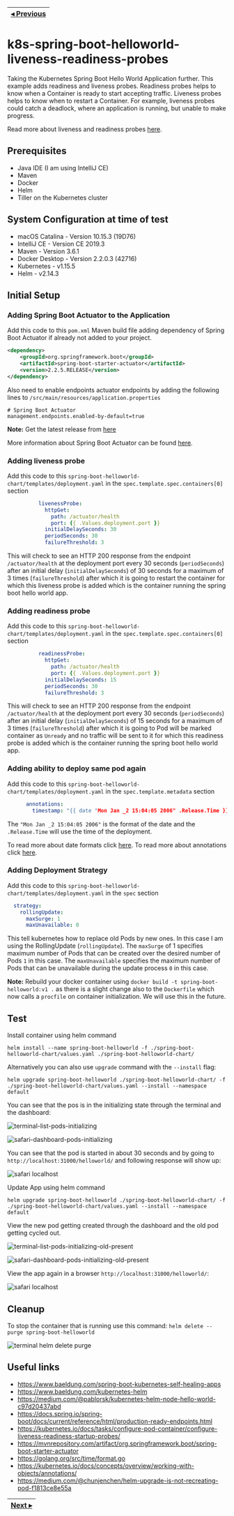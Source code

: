 | [◂ Previous](https://github.com/ameyrupji-k8s/k8s-spring-boot-helloworld) |
|-----|

# k8s-spring-boot-helloworld-liveness-readiness-probes

Taking the Kubernetes Spring Boot Hello World Application further. This example adds readiness and liveness probes. Readiness probes helps to know when a Container is ready to start accepting traffic. Liveness probes helps to know when to restart a Container. For example, liveness probes could catch a deadlock, where an application is running, but unable to make progress.

Read more about liveness and readiness probes [here](https://kubernetes.io/docs/tasks/configure-pod-container/configure-liveness-readiness-startup-probes/).


## Prerequisites

- Java IDE (I am using IntelliJ CE)
- Maven
- Docker
- Helm
- Tiller on the Kubernetes cluster

## System Configuration at time of test

- macOS Catalina - Version 10.15.3 (19D76)
- IntelliJ CE - Version CE 2019.3
- Maven - Version 3.6.1
- Docker Desktop - Version 2.2.0.3 (42716)
- Kubernetes - v1.15.5
- Helm - v2.14.3

## Initial Setup

### Adding Spring Boot Actuator to the Application

Add this code to this `pom.xml` Maven build file adding dependency of Spring Boot Actuator if already not added to your project.
```xml
<dependency>
    <groupId>org.springframework.boot</groupId>
    <artifactId>spring-boot-starter-actuator</artifactId>
    <version>2.2.5.RELEASE</version>
</dependency>
```

Also need to enable endpoints actuator endpoints by adding the following lines to `/src/main/resources/application.properties`

```properties
# Spring Boot Actuator
management.endpoints.enabled-by-default=true
```

**Note:** Get the latest release from [here](https://mvnrepository.com/artifact/org.springframework.boot/spring-boot-starter-actuator)

More information about Spring Boot Actuator can be found [here](https://docs.spring.io/spring-boot/docs/current/reference/html/production-ready-features.html#production-ready-health).

### Adding liveness probe

Add this code to this `spring-boot-helloworld-chart/templates/deployment.yaml` in the `spec.template.spec.containers[0]` section
```yaml
          livenessProbe:
            httpGet:
              path: /actuator/health
              port: {{ .Values.deployment.port }}
            initialDelaySeconds: 30
            periodSeconds: 30
            failureThreshold: 3
```

This will check to see an HTTP 200 response from the endpoint `/actuator/health` at the deployment port every 30 seconds (`periodSeconds`) after an initial delay (`initialDelaySeconds`) of 30 seconds for a maximum of 3 times (`failureThreshold`) after which it is going to restart the container for which this liveness probe is added which is the container running the spring boot hello world app.

### Adding readiness probe

Add this code to this `spring-boot-helloworld-chart/templates/deployment.yaml` in the `spec.template.spec.containers[0]` section
```yaml
          readinessProbe:
            httpGet:
              path: /actuator/health
              port: {{ .Values.deployment.port }}
            initialDelaySeconds: 15
            periodSeconds: 30
            failureThreshold: 3
```

This will check to see an HTTP 200 response from the endpoint `/actuator/health` at the deployment port every 30 seconds (`periodSeconds`) after an initial delay (`initialDelaySeconds`) of 15 seconds for a maximum of 3 times (`failureThreshold`) after which it is going to Pod will be marked container as `Unready` and no traffic will be sent to it for which this readiness probe is added which is the container running the spring boot hello world app.

### Adding ability to deploy same pod again

Add this code to this `spring-boot-helloworld-chart/templates/deployment.yaml` in the `spec.template.metadata` section
```yaml
      annotations:
        timestamp: "{{ date "Mon Jan _2 15:04:05 2006" .Release.Time }}"
```

The `"Mon Jan _2 15:04:05 2006"` is the format of the date and the `.Release.Time` will use the time of the deployment.

To read more about date formats click [here](https://golang.org/src/time/format.go). To read more about annotations click [here](https://kubernetes.io/docs/concepts/overview/working-with-objects/annotations/).

### Adding Deployment Strategy

Add this code to this `spring-boot-helloworld-chart/templates/deployment.yaml` in the `spec` section
```yaml
  strategy:
    rollingUpdate:
      maxSurge: 1
      maxUnavailable: 0
```

This tell kubernetes how to replace old Pods by new ones. In this case I am using the RollingUpdate (`rollingUpdate`). The `maxSurge` of 1 specifies maximum number of Pods that can be created over the desired number of Pods `1` in this case. The `maxUnavailable` specifies the maximum number of Pods that can be unavailable during the update process `0` in this case.

**Note:** Rebuild your docker container using `docker build -t spring-boot-helloworld:v1 .` as there is a slight change also to the `Dockerfile` which now calls a `procfile` on container initialization. We will use this in the future.


## Test 

Install container using helm command

`helm install --name spring-boot-helloworld -f ./spring-boot-helloworld-chart/values.yaml ./spring-boot-helloworld-chart/`

Alternatively you can also use `upgrade` command with the `--install` flag:

`helm upgrade spring-boot-helloworld ./spring-boot-helloworld-chart/ -f ./spring-boot-helloworld-chart/values.yaml --install --namespace default`

You can see that the pos is in the initializing state through the terminal and the dashboard:

![terminal-list-pods-initializing]()

![safari-dashboard-pods-initializing]()

You can see that the pod is started in about 30 seconds and  by going to `http://localhost:31000/helloworld/` and following response will show up:

![safari localhost](images/safari-localhost.png)


Update App using helm command

`helm upgrade spring-boot-helloworld ./spring-boot-helloworld-chart/ -f ./spring-boot-helloworld-chart/values.yaml --install --namespace default`


View the new pod getting created through the dashboard and the old pod getting cycled out.

![terminal-list-pods-initializing-old-present]()

![safari-dashboard-pods-initializing-old-present]()

View the app again in a browser `http://localhost:31000/helloworld/`:

![safari localhost](images/safari-localhost.png)


## Cleanup

To stop the container that is running use this command: `helm delete --purge spring-boot-helloworld`

![terminal helm delete purge](images/terminal-helm-delete-purge.png)


## Useful links

- https://www.baeldung.com/spring-boot-kubernetes-self-healing-apps
- https://www.baeldung.com/kubernetes-helm
- https://medium.com/@pablorsk/kubernetes-helm-node-hello-world-c97d20437abd
- https://docs.spring.io/spring-boot/docs/current/reference/html/production-ready-endpoints.html
- https://kubernetes.io/docs/tasks/configure-pod-container/configure-liveness-readiness-startup-probes/
- https://mvnrepository.com/artifact/org.springframework.boot/spring-boot-starter-actuator
- https://golang.org/src/time/format.go
- https://kubernetes.io/docs/concepts/overview/working-with-objects/annotations/
- https://medium.com/@chunjenchen/helm-upgrade-is-not-recreating-pod-f1813ce8e55a

| [Next ▸](https://github.com/ameyrupji-k8s/k8s-spring-boot-helloworld-security-context) |
|-----|
